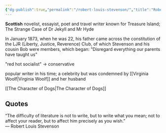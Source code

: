 ```yaml
---
{"dg-publish":true,"permalink":"/robert-louis-stevenson/","title":"Robert Louis Stevenson","tags":["english","literature","person","writer"],"created":"2023-04-09","updated":""}
---
```



**Scottish** novelist, essayist, poet and travel writer
known for Treasure Island; The Strange Case of Dr Jekyll and Mr Hyde

In January 1873, when he was 22, his father came across the constitution of the LJR (Liberty, Justice, Reverence) Club, of which Stevenson and his cousin Bob were members, which began: "Disregard everything our parents have taught us"

"red hot socialist" -> conservative

popular writer in his time; a celebrity
but was condemned by [[Virginia Woolf\|Virginia Woolf]] and her husband

[[The Character of Dogs\|The Character of Dogs]]

## Quotes

“The difficulty of literature is not to write, but to write what you mean; not to affect your reader, but to affect him precisely as you wish.”  
― Robert Louis Stevenson


